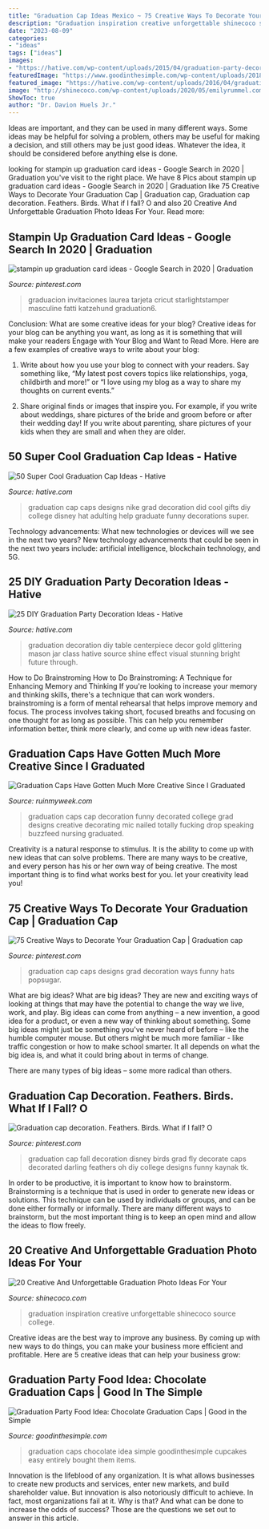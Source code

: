 ```yaml
---
title: "Graduation Cap Ideas Mexico ~ 75 Creative Ways To Decorate Your Graduation Cap"
description: "Graduation inspiration creative unforgettable shinecoco source college"
date: "2023-08-09"
categories:
- "ideas"
tags: ["ideas"]
images:
- "https://hative.com/wp-content/uploads/2015/04/graduation-party-decor/24-graduation-party-decoration-ideas.jpg"
featuredImage: "https://www.goodinthesimple.com/wp-content/uploads/2018/03/chocolate-graduation-caps.jpg"
featured_image: "https://hative.com/wp-content/uploads/2016/04/graduation-caps/50-super-cool-graduation-cap-ideas.jpg"
image: "http://shinecoco.com/wp-content/uploads/2020/05/emilyrummel.com_.jpg"
ShowToc: true
author: "Dr. Davion Huels Jr."
---
```



Ideas are important, and they can be used in many different ways. Some ideas may be helpful for solving a problem, others may be useful for making a decision, and still others may be just good ideas. Whatever the idea, it should be considered before anything else is done.

	

		
looking for stampin up graduation card ideas - Google Search in 2020 | Graduation you've visit to the right place. We have 8 Pics about stampin up graduation card ideas - Google Search in 2020 | Graduation like 75 Creative Ways to Decorate Your Graduation Cap | Graduation cap, Graduation cap decoration. Feathers. Birds. What if I fall? O and also 20 Creative And Unforgettable Graduation Photo Ideas For Your. Read more:
		
    
## Stampin Up Graduation Card Ideas - Google Search In 2020 | Graduation

<img loading=lazy src="https://i.pinimg.com/736x/cc/38/59/cc3859ec58714d9e0ed9dfcfd6b976c8.jpg" onerror="this.onerror=null;this.src='https://tse1.mm.bing.net/th?id=OIP.IMoyhhwu1EP2VTCDD7cKRwHaJ4&amp;pid=15.1';" alt="stampin up graduation card ideas - Google Search in 2020 | Graduation">

_Source: pinterest.com_

>graduacion invitaciones laurea tarjeta cricut starlightstamper masculine fatti katzehund graduation6. 

	

Conclusion: What are some creative ideas for your blog?
Creative ideas for your blog can be anything you want, as long as it is something that will make your readers Engage with Your Blog and Want to Read More. Here are a few examples of creative ways to write about your blog:
1. Write about how you use your blog to connect with your readers. Say something like, “My latest post covers topics like relationships, yoga, childbirth and more!” or “I love using my blog as a way to share my thoughts on current events.”

2. Share original finds or images that inspire you. For example, if you write about weddings, share pictures of the bride and groom before or after their wedding day! If you write about parenting, share pictures of your kids when they are small and when they are older.


    
## 50 Super Cool Graduation Cap Ideas - Hative

<img loading=lazy src="https://hative.com/wp-content/uploads/2016/04/graduation-caps/50-super-cool-graduation-cap-ideas.jpg" onerror="this.onerror=null;this.src='https://tse2.mm.bing.net/th?id=OIP.Oo9AMMZxfe2fd3FYFlBc_gHaJ4&amp;pid=15.1';" alt="50 Super Cool Graduation Cap Ideas - Hative">

_Source: hative.com_

>graduation cap caps designs nike grad decoration did cool gifts diy college disney hat adulting help graduate funny decorations super. 

	

Technology advancements: What new technologies or devices will we see in the next two years?
New technology advancements that could be seen in the next two years include: artificial intelligence, blockchain technology, and 5G.

    
## 25 DIY Graduation Party Decoration Ideas - Hative

<img loading=lazy src="https://hative.com/wp-content/uploads/2015/04/graduation-party-decor/24-graduation-party-decoration-ideas.jpg" onerror="this.onerror=null;this.src='https://tse2.mm.bing.net/th?id=OIP.O8QEuy4zBxmhFDJJMpKrugHaMd&amp;pid=15.1';" alt="25 DIY Graduation Party Decoration Ideas - Hative">

_Source: hative.com_

>graduation decoration diy table centerpiece decor gold glittering mason jar class hative source shine effect visual stunning bright future through. 

	

How to Do Brainstroming
How to Do Brainstroming: A Technique for Enhancing Memory and Thinking
If you're looking to increase your memory and thinking skills, there's a technique that can work wonders. brainstroming is a form of mental rehearsal that helps improve memory and focus. The process involves taking short, focused breaths and focusing on one thought for as long as possible. This can help you remember information better, think more clearly, and come up with new ideas faster.

    
## Graduation Caps Have Gotten Much More Creative Since I Graduated

<img loading=lazy src="https://ruinmyweek.com/wp-content/uploads/2016/05/funny-photos-of-funny-graduation-caps-decorated-graduation-caps-mic-drop.jpg" onerror="this.onerror=null;this.src='https://tse4.mm.bing.net/th?id=OIP.-pqBeX522s7e8sGtTvuEhAHaJ4&amp;pid=15.1';" alt="Graduation Caps Have Gotten Much More Creative Since I Graduated">

_Source: ruinmyweek.com_

>graduation caps cap decoration funny decorated college grad designs creative decorating mic nailed totally fucking drop speaking buzzfeed nursing graduated. 

	

Creativity is a natural response to stimulus. It is the ability to come up with new ideas that can solve problems. There are many ways to be creative, and every person has his or her own way of being creative. The most important thing is to find what works best for you. let your creativity lead you!

    
## 75 Creative Ways To Decorate Your Graduation Cap | Graduation Cap

<img loading=lazy src="https://i.pinimg.com/736x/b1/4d/ce/b14dcead8fce941443860f945b29fbd9.jpg" onerror="this.onerror=null;this.src='https://tse3.mm.bing.net/th?id=OIP._5rBLDG1YS0CrIqI0ujUlQHaJQ&amp;pid=15.1';" alt="75 Creative Ways to Decorate Your Graduation Cap | Graduation cap">

_Source: pinterest.com_

>graduation cap caps designs grad decoration ways funny hats popsugar. 

	

What are big ideas?
What are big ideas? They are new and exciting ways of looking at things that may have the potential to change the way we live, work, and play. Big ideas can come from anything – a new invention, a good idea for a product, or even a new way of thinking about something.
Some big ideas might just be something you've never heard of before – like the humble computer mouse. But others might be much more familiar - like traffic congestion or how to make school smarter. It all depends on what the big idea is, and what it could bring about in terms of change.

There are many types of big ideas – some more radical than others.

    
## Graduation Cap Decoration. Feathers. Birds. What If I Fall? O

<img loading=lazy src="https://i.pinimg.com/736x/5c/b9/7e/5cb97e436710fc2830a96df475bc9336.jpg" onerror="this.onerror=null;this.src='https://tse4.mm.bing.net/th?id=OIP._HqgvHWAYuLnEUAW2_08NwHaJ3&amp;pid=15.1';" alt="Graduation cap decoration. Feathers. Birds. What if I fall? O">

_Source: pinterest.com_

>graduation cap fall decoration disney birds grad fly decorate caps decorated darling feathers oh diy college designs funny kaynak tk. 

	

In order to be productive, it is important to know how to brainstorm. Brainstorming is a technique that is used in order to generate new ideas or solutions. This technique can be used by individuals or groups, and can be done either formally or informally. There are many different ways to brainstorm, but the most important thing is to keep an open mind and allow the ideas to flow freely.

    
## 20 Creative And Unforgettable Graduation Photo Ideas For Your

<img loading=lazy src="http://shinecoco.com/wp-content/uploads/2020/05/emilyrummel.com_.jpg" onerror="this.onerror=null;this.src='https://tse2.mm.bing.net/th?id=OIP.G5bzhhLFFvWNyeBgZioceAHaLF&amp;pid=15.1';" alt="20 Creative And Unforgettable Graduation Photo Ideas For Your">

_Source: shinecoco.com_

>graduation inspiration creative unforgettable shinecoco source college. 

	

Creative ideas are the best way to improve any business. By coming up with new ways to do things, you can make your business more efficient and profitable. Here are 5 creative ideas that can help your business grow: 

    
## Graduation Party Food Idea: Chocolate Graduation Caps | Good In The Simple

<img loading=lazy src="https://www.goodinthesimple.com/wp-content/uploads/2018/03/chocolate-graduation-caps.jpg" onerror="this.onerror=null;this.src='https://tse4.mm.bing.net/th?id=OIP.9UuHagmMWMA7RV0uP6Z-BAHaN8&amp;pid=15.1';" alt="Graduation Party Food Idea: Chocolate Graduation Caps | Good in the Simple">

_Source: goodinthesimple.com_

>graduation caps chocolate idea simple goodinthesimple cupcakes easy entirely bought them items. 

	

Innovation is the lifeblood of any organization. It is what allows businesses to create new products and services, enter new markets, and build shareholder value. But innovation is also notoriously difficult to achieve. In fact, most organizations fail at it. Why is that? And what can be done to increase the odds of success? Those are the questions we set out to answer in this article.

